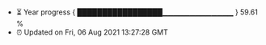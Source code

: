 - ⏳ Year progress { █████████████████▁▁▁▁▁▁▁▁▁▁▁▁▁ } 59.61 %
- ⏰ Updated on Fri, 06 Aug 2021 13:27:28 GMT

